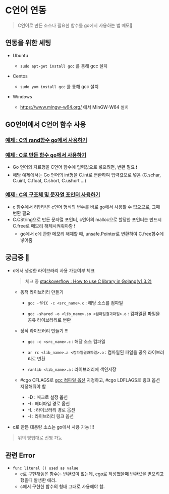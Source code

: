 # C언어 연동
> C언어로 만든 소스나 필요한 함수를 go에서 사용하는 법 메모📝   


## 연동을 위한 세팅
+ Ubuntu
   + `sudo apt-get install gcc` 를 통해 gcc 설치

+ Centos
   + `sudo yum install gcc` 를 통해 gcc 설치

+ Windows
   + https://www.mingw-w64.org/ 에서 MinGW-W64 설치

## GO언어에서 C언어 함수 사용

### [예제 : C의 rand함수 go에서 사용하기](https://github.com/sujiny-tech/TIL/blob/main/programming/Golang/c_go/cgo_example/c_rand_example.go)   
### [예제 : C로 만든 함수 go에서 사용하기](https://github.com/sujiny-tech/TIL/blob/main/programming/Golang/c_go/cgo_example/c_go_example.go)
+ Go 언어의 자료형을 C언어 함수에 입력값으로 넣으려면, 변환 필요 ❗
+ 해당 예제에서는 Go 언어의 int형을 C.int로 변환하여 입력값으로 넣음 (C.schar, C.uint, C.float, C.short, C.ushort ...)

### [예제 : C의 구조체 및 문자열 포인터 사용하기](https://github.com/sujiny-tech/TIL/blob/main/programming/Golang/c_go/cgo_example/c_memory_example.go)
+ c 함수에서 리턴받은 c언어 형식의 변수를 바로 go에서 사용할 수 없으므로, 그때 변환 필요
+ C.CString으로 만든 문자열 포인터, c언어의 malloc으로 할당한 포인터는 반드시 C.free로 메모리 해제시켜줘야함 ❗
   + go에서 c에 관한 메모리 해제할 때, unsafe.Pointer로 변환하여 C.free함수에 넣어줌


## 궁금증 🤔
+ c에서 생성한 라이브러리 사용 가능여부 체크
   > 체크 중 [stackoverflow : How to use C library in Golang(v1.3.2)](https://stackoverflow.com/questions/31868482/how-to-use-c-library-in-golangv1-3-2)

   + 동적 라이브러리 만들기
      + `gcc -fPIC -c <src_name>.c` : 해당 소스를 컴파일   

      + `gcc -shared -o <lib_name>.so <컴파일결과파일>.o` : 컴파일된 파일을 공유 라이브러리로 변환
      
   + 정적 라이브러리 만들기 !!!

      + `gcc -c <src_name>.c` : 해당 소스 컴파일    

      + `ar rc <lib_name>.a <컴파일결과파일>.o` : 컴파일된 파일을 공유 라이브러리로 변환
      + `ranlib <lib_name>.a` : 라이브러리에 색인저장   

   + #cgo CFLAGS로 [gcc 컴파일 옵션](https://github.com/sujiny-tech/TIL/blob/main/Linux_CentOS/gcc.md) 지정하고, #cgo LDFLAGS로 링크 옵션 지정해줘야 함
      + -D : 매크로 설정 옵션
      + -I : 헤더파일 경로 옵션
      + -L : 라이브러리 경로 옵션
      + -l : 라이브러리 링크 옵션
+ c로 만든 대용량 소스는 go에서 사용 가능 !!! 
> 위의 방법대로 진행 가능

## 관련 Error

+ `func literal () used as value`
   + c로 구현해놓은 함수는 반환값이 없는데, cgo로 작성했을때 반환값을 받으려고 했을때 발생한 에러.
   + c에서 구현한 함수의 형태 그대로 사용해야 함.
